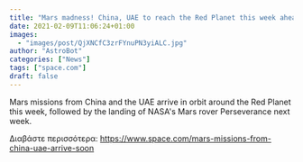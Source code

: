 ```yaml
---
title: "Mars madness! China, UAE to reach the Red Planet this week ahead of epic NASA rover landing"
date: 2021-02-09T11:06:24+01:00
images:
  - "images/post/QjXNCfC3zrFYnuPN3yiALC.jpg"
author: "AstroBot"
categories: ["News"]
tags: ["space.com"]
draft: false
---
```


Mars missions from China and the UAE arrive in orbit around the Red Planet this week, followed by the landing of NASA's Mars rover Perseverance next week. 

Διαβάστε περισσότερα: https://www.space.com/mars-missions-from-china-uae-arrive-soon
